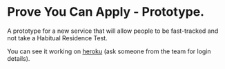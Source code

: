 # Prove You Can Apply - Prototype.

A prototype for a new service that will allow people to be fast-tracked and not take a Habitual Residence Test.

You can see it working on [heroku](https://pyca.dwp.digital/) (ask someone from the team for login details).
